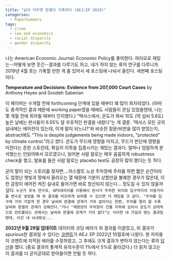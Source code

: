 ```yaml
---
title: "날이 더우면 판결이 가혹하다 (AEJ:EP 2019)"
categories:
  - PaperSummary
tags:
  - crime
  - law and economics
  - racial disparity
  - gender disparity
---
```

 
나는 American Economic Journal: Economic Policy를 좋아한다. 여러모로 재밌는--어떻게 보면 웃긴--결과를 다루기도 하고, 내가 하지 않는 류의 연구를 다루니까. 2019년 4월 호는 기록할 만한 게 좀 있어서 세 포스팅에 나눠서 올린다. 세번째 포스팅이다. 

**Temperature and Decisions: Evidence from 207,000 Court Cases**
by Anthony Heyes and Soodeh Saberian

이 페이퍼는 수개월 전에 forthcoming 단계에 있을 때부터 꽤 많이 회자되었다. (아마도 충격적인 결과 때문에 working paper였을 때에도 사람들이 관심 있었을텐데, 나는 몇 개월 전에 회자될 때부터 인지했다.) "텍사스에서, 온도가 화씨 10도 (약 섭씨 5.6도) 높은 날에는 판사들이 6.55% 덜 우호적인 판결을 내렸다"는 게 결론. '텍사스 모든 곳의 실내에는 에어컨이 있는데, 이게 말이 되느냐?'와 비슷한 질문/비판을 많이 받았는지, abstract에도 "This is despite judgements being made indoors, "protected" by climate control."라고 썼다. 온도가 무드에 영향을 미치고, 무드가 판단에 영향을 미친다는 흔한 스토린데, 확실히 이목을 집중시키는 재밌는 결과다. 얼마나 엄밀하게 분석했는는 안읽어봐서 모르겠으나, 읽어본 사람 말로는 매우 꼼꼼하게 robustness check을 했고, 발표를 들은 사람 말로는 placebo test도 굉장히 많이 했다는 듯 하다. 

굳이 말이 되는 스토리를 찾자면....아스팔트 노상 주차장에 주차를 하면 짧은 순간이라도 엄청난 햇빛과 땅에서 올라오는 열 때문에 기분이 상할만큼 불쾌한 경우가 많은데, 이런 감정이 에어컨 켜진 실내로 들어가면 바로 청산되지 않는다... 정도일 수 있지 않을까 싶다.
`누군가 후속 연구로, GPS데이터를 이용해서 판사가 주차한 위치와 입구까지의 이동거리를 변수로 넣었을 때 위 결과를 비슷하게 보여줄 수 있으면 더 재밌을 것 같다. "주차를 입구에 거의 가깝게 한 경우 날씨와 판결에 관계가 거의 없어지는 한편, 주차를 멀리 할 수록 날씨와 판결의 관계가 강해진다."거나 "재판장의 주차장이 건물 지하에 있어서 온도가 상대적으로 컨트롤되는 곳에서는 날씨와 판결에 관계가 거의 없다"는 식이면 내 가설과 맞는 결과일 텐데, 이건 내 뇌내망상...`


**2022년 9월 29일 업데이트**
데이터와 코딩 에러가 위 결과를 이끌었고, 위 결과가 spurious한 결과일 수 있다는 [코멘트](https://pubs.aeaweb.org/doi/pdfplus/10.1257/app.20200118)가 AEJ: EP 2022년 10월호에 나왔다. 원 저자들이 코멘트에 지적된 에러를 수정하였고, 그 후에도 크게 결과가 변하지 않는다는 류의 [답신](https://pubs.aeaweb.org/doi/pdfplus/10.1257/app.20200068)을 했다. (중요 결과의 통계적 유의수준이 1%에서 5%로 올라갔다.) 더 읽지 않고는 이 결과를 더 곧이곧대로 받아들이면 안될 듯 하다. 

